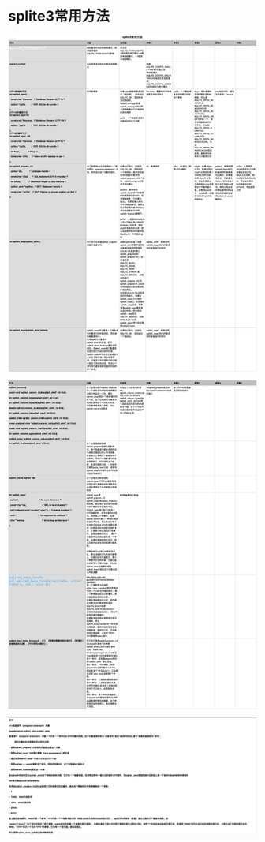 # splite3常用方法

![](../.gitbook/assets/12.png)

![](../.gitbook/assets/23.png)

![](../.gitbook/assets/34.png)

